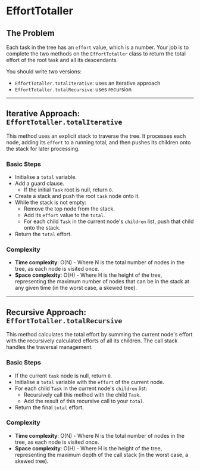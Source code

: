 # EffortTotaller

## The Problem

Each task in the tree has an `effort` value, which is a number. Your job is to complete the two methods on the
`EffortTotaller` class to return the total effort of the root task and all its descendants.

You should write two versions:

* `EffortTotaller.totalIterative`: uses an iterative approach
* `EffortTotaller.totalRecursive`: uses recursion

---

## Iterative Approach: `EffortTotaller.totalIterative`

This method uses an explicit stack to traverse the tree. It processes
each node, adding its `effort` to a running total, and then pushes its children onto the stack for later processing.

### Basic Steps

* Initialise a `total` variable.
* Add a guard clause.
  * If the initial `Task` root is null, return `0`.
* Create a stack and push the root `task` node onto it.
* While the stack is not empty:
    * Remove the top node from the stack.
    * Add its `effort` value to the `total`.
    * For each child `Task` in the current node's `children` list, push that child onto the stack.
* Return the `total` effort.

### Complexity

* **Time complexity**: O(N) - Where N is the total number of nodes in the tree, as each node is visited once.
* **Space complexity**: O(H) - Where H is the height of the tree, representing the maximum number of nodes that can be
  in the stack at any given time (in the worst case, a skewed tree).

---

## Recursive Approach: `EffortTotaller.totalRecursive`

This method calculates the total effort by summing the current node's effort with the recursively calculated efforts of
all its children. The call stack handles the traversal management.

### Basic Steps

* If the current `task` node is null, return `0`.
* Initialise a `total` variable with the `effort` of the current node.
* For each child `Task` in the current node's `children` list:
    * Recursively call this method with the child `Task`.
    * Add the result of this recursive call to your `total`.
* Return the final `total` effort.

### Complexity

* **Time complexity**: O(N) - Where N is the total number of nodes in the tree, as each node is visited once.
* **Space complexity**: O(H) - Where H is the height of the tree, representing the maximum depth of the call stack (in
  the worst case, a skewed tree).